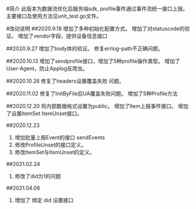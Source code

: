 #简介
此版本为数据流优化后服务端sdk, profile事件通过事件流统一接口上报。
主要接口及使用方法见unit_test.go文件。

#改动说明
##2020.9.18
增加了多种初始化配置方式。
增加了对statuscode的验证。
增加了vendor字段，提供设备信息接口

##2020.9.27
增加了body体的验证。
修复errlog-path不正确问题。

##2020.10.13
增加了sendprofile接口，增加了5种profile操作类型。
增加了User-Agent，防止Applog反爬虫。

##2020.10.26
修复了headers设置覆盖失败
问题。

##2020.11.02
修复了InitByFile后UA覆盖失败问题。 
增加了5种Profile方法

##2020.12.20
将内部数据格式设置为public。
增加了Item上报事件接口。
增加了设置ItemSet ItemUnset接口。

##2020.12.23
1. 增加批量上报Event的接口 sendEvents
2. 修改ProfileUnset的接口定义。
3. 修改ItemSet与ItemUnset的定义。

##2021.02.24
1. 修改了did为1的问题

##2021.04.06
1. 增加了 绑定 did 设置接口